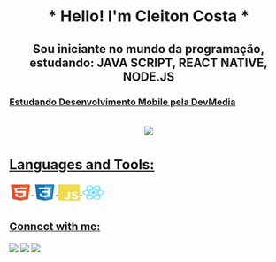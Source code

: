 
<h1 align="center"> * Hello! I'm Cleiton Costa * </h1>
<h2 align="center">Sou iniciante no mundo da programação, estudando:
JAVA SCRIPT, REACT NATIVE, NODE.JS</h2>
<h3> <a href="https://www.devmedia.com.br/perfil/josicleiton-alberto-da-costa" alt="Devmedia.com.br">Estudando Desenvolvimento Mobile pela DevMedia

##
<div align="center">
  <a href="https://github.com/cleitoncosta">
  <img height="180em" src="https://github-readme-stats.vercel.app/api/top-langs/?username=cleitoncosta&layout=compact&langs_count=7&theme=dracula"/>
</div>

##

<h2>Languages and Tools:</h2>
 
  <div style="display: inline_block">
  <img align="center" alt="cleitoncosta-HTML" height="30" width="40" src="https://raw.githubusercontent.com/devicons/devicon/master/icons/html5/html5-original.svg">
  <img align="center" alt="cleitoncosta-CSS" height="30" width="40" src="https://raw.githubusercontent.com/devicons/devicon/master/icons/css3/css3-original.svg">
  <img align="center" alt="Cleitoncosta-Js" height="30" width="40" src="https://raw.githubusercontent.com/devicons/devicon/master/icons/javascript/javascript-plain.svg">
  <img align="center" alt="cleitoncosta-React" height="30" width="40" src="https://raw.githubusercontent.com/devicons/devicon/master/icons/react/react-original.svg">
 </div>
 
  ##
  <h3>Connect with me:</h3> 
 <a href="https://instagram.com/fidel_ravi" target="_blank"> <img src="https://img.shields.io/badge/-Instagram-%23E4405F?style=for-the-badge&logo=instagram&logoColor=white" target="_blank"></a>
  <a href="https://discord.gg/CleitonCosta#7325" target="_blank"> <img src="https://img.shields.io/badge/Discord-7289DA?style=for-the-badge&logo=discord&logoColor=white" target="_blank"></a> 
 <a href = "mailto:cleiton-2506@hotmail.com"><img src="https://img.shields.io/badge/-Hotmail-%23333?style=for-the-badge&logo=hotmail&logoColor=white" target="_blank"></a>
</div>
